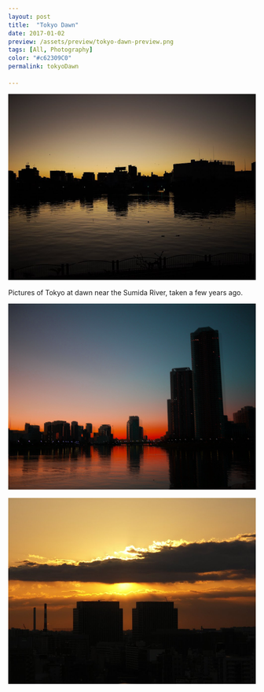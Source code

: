 ```yaml
---
layout: post
title:  "Tokyo Dawn"
date: 2017-01-02
preview: /assets/preview/tokyo-dawn-preview.png
tags: [All, Photography]
color: "#c62309C0"
permalink: tokyoDawn

---
```



<p align="center">
    <img src="/assets/photos/tokyo-dawn.JPG"/>
</p>

Pictures of Tokyo at dawn near the Sumida River, taken a few years ago.




<p align="center">
    <img src="/assets/photos/tokyo-dawn-1.png"/>
</p>
<p align="center">
    <img src="/assets/photos/tokyo-dawn-2.jpg"/>
</p>

